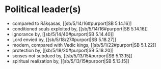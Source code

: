 # Political leader(s)

* compared to Rākṣasas, [[sb/5/14/16#purport|SB 5.14.16]]
* conditioned souls exploited by, [[sb/5/14/16#purport|SB 5.14.16]]
* ignorance by, [[sb/5/14/40#purport|SB 5.14.40]]
* Lord envied by, [[sb/5/18/27#purport|SB 5.18.27]]
* modern, compared with Vedic kings, [[sb/5/1/22#purport|SB 5.1.22]]
* protection by, [[sb/5/18/20#purport|SB 5.18.20]]
* senses not subdued by, [[sb/5/13/15#purport|SB 5.13.15]]
* spiritual realization by, [[sb/5/13/15#purport|SB 5.13.15]]
